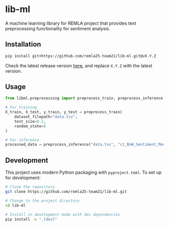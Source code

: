 # lib-ml

A machine learning library for REMLA project that provides text preprocessing functionality for sentiment analysis.

## Installation

```bash
pip install git+https://github.com/remla25-team21/lib-ml.git@vX.Y.Z
```

Check the latest release version [here](https://github.com/remla25-team21/lib-ml/releases), and replace `X.Y.Z` with the latest version.

## Usage

```python
from libml.preprocessing import preprocess_train, preprocess_inference

# For training
X_train, X_test, y_train, y_test = preprocess_train(
    dataset_filepath="data.tsv", 
    test_size=0.2,
    random_state=0
)

# For inference
processed_data = preprocess_inference("data.tsv", "c1_BoW_Sentiment_Model.pkl")
```

## Development

This project uses modern Python packaging with `pyproject.toml`. To set up for development:

```bash
# Clone the repository
git clone https://github.com/remla25-team21/lib-ml.git

# Change to the project directory
cd lib-ml

# Install in development mode with dev dependencies
pip install -e ".[dev]"
```
